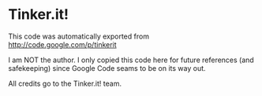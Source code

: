 # Tinker.it!

This code was automatically exported from http://code.google.com/p/tinkerit

I am NOT the author. I only copied this code here for future references (and safekeeping) since Google Code seams to be on its way out.

All credits go to the Tinker.it! team.
